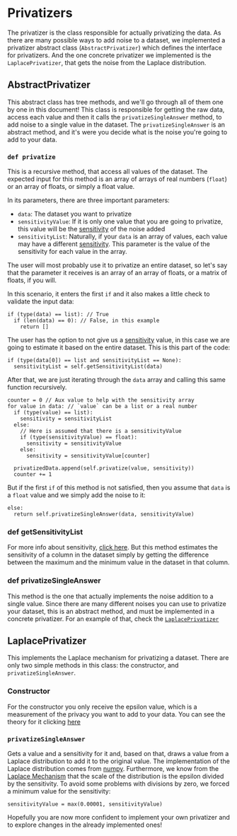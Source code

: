 # Privatizers

The privatizer is the class responsible for actually privatizing the data. As there are many possible ways to add noise to a dataset, we implemented a privatizer abstract class (`AbstractPrivatizer`) which defines the interface for privatizers. And the one concrete privatizer we implemented is the `LaplacePrivatizer`, that gets the noise from the Laplace distribution.

## AbstractPrivatizer

This abstract class has tree methods, and we'll go through all of them one by one in this document! This class is responsible for getting the raw data, access each value and then it calls the `privatizeSingleAnswer` method, to add noise to a single value in the dataset. The `privatizeSingleAnswer` is an abstract method, and it's were you decide what is the noise you're going to add to your data.

### `def privatize`
This is a recursive method, that access all values of the dataset.
The expected input for this method is an array of arrays of real numbers (`float`) or an array of floats, or simply a float value. 

In its parameters, there are three important parameters:
- `data`: The dataset you want to privatize
- `sensitivityValue`: If it is only one value that you are going to privatize, this value will be the [sensitivity](https://github.com/dhasuda/Differential-Privacy-Lab/blob/master/Getting%20Started/3.%20Exponential%20Mechanism.md#Sensitivity) of the noise added
- `sensitivityList`: Naturally, if your `data` is an array of values, each value may have a different [sensitivity](https://github.com/dhasuda/Differential-Privacy-Lab/blob/master/Getting%20Started/3.%20Exponential%20Mechanism.md#Sensitivity). This parameter is the value of the sensitivity for each value in the array.

The user will most probably use it to privatize an entire dataset, so let's say that the parameter it receives is an array of an array of floats, or a matrix of floats, if you will.

In this scenario, it enters the first `if` and it also makes a little check to validate the input data:
```
if (type(data) == list): // True
  if (len(data) == 0): // False, in this example
    return []
```
The user has the option to not give us a [sensitivity](https://github.com/dhasuda/Differential-Privacy-Lab/blob/master/Getting%20Started/3.%20Exponential%20Mechanism.md#Sensitivity) value, in this case we are going to estimate it based on the entire dataset. This is this part of the code:
```
if (type(data[0]) == list and sensitivityList == None):
  sensitivityList = self.getSensitivityList(data)
```

After that, we are just iterating through the `data` array and calling this same function recursively.
```
counter = 0 // Aux value to help with the sensitivity array
for value in data: // `value` can be a list or a real number
  if (type(value) == list):
    sensitivity = sensitivityList
  else:
    // Here is assumed that there is a sensitivityValue
    if (type(sensitivityValue) == float):
      sensitivity = sensitivityValue
    else:
      sensitivity = sensitivityValue[counter]

  privatizedData.append(self.privatize(value, sensitivity))
  counter += 1
```

But if the first `if` of this method is not satisfied, then you assume that `data` is a `float` value and we simply add the noise to it:
```
else:
  return self.privatizeSingleAnswer(data, sensitivityValue)
```

### def getSensitivityList
For more info about sensitivity, [click here](https://github.com/dhasuda/Differential-Privacy-Lab/blob/master/Getting%20Started/3.%20Exponential%20Mechanism.md#Sensitivity). But this method estimates the sensitivity of a column in the dataset simply by getting the difference between the maximum and the minimum value in the dataset in that column.


### def privatizeSingleAnswer
This method is the one that actually implements the noise addition to a single value. Since there are many different noises you can use to privatize your dataset, this is an abstract method, and must be implemented in a concrete privatizer. For an example of that, check the [`LaplacePrivatizer`](https://github.com/dhasuda/Differential-Privacy-Lab/blob/master/code/privatizers/laplacePrivatizer.py)

## LaplacePrivatizer
This implements the Laplace mechanism for privatizing a dataset. There are only two simple methods in this class: the constructor, and `privatizeSingleAnswer`.

### Constructor
For the constructor you only receive the epsilon value, which is a measurement of the privacy you want to add to your data. You can see the theory for it clicking [here](https://github.com/dhasuda/Differential-Privacy-Lab/blob/master/Getting%20Started/1.%20What's%20Differential%20Privacy%3F.md)

### `privatizeSingleAnswer`
Gets a value and a sensitivity for it and, based on that, draws a value from a Laplace distribution to add it to the original value. The implementation of the Laplace distribution comes from [numpy](https://docs.scipy.org/doc/numpy-1.14.0/reference/generated/numpy.random.laplace.html). Furthermore, we know from the [Laplace Mechanism](https://github.com/dhasuda/Differential-Privacy-Lab/blob/master/Getting%20Started/4.%20Laplace%20Mechanism.md) that the scale of the distribution is the epsilon divided by the sensitivity.
To avoid some problems with divisions by zero, we forced a minimum value for the sensitivity:
```
sensitivityValue = max(0.00001, sensitivityValue)
```

Hopefully you are now more confident to implement your own privatizer and to explore changes in the already implemented ones!